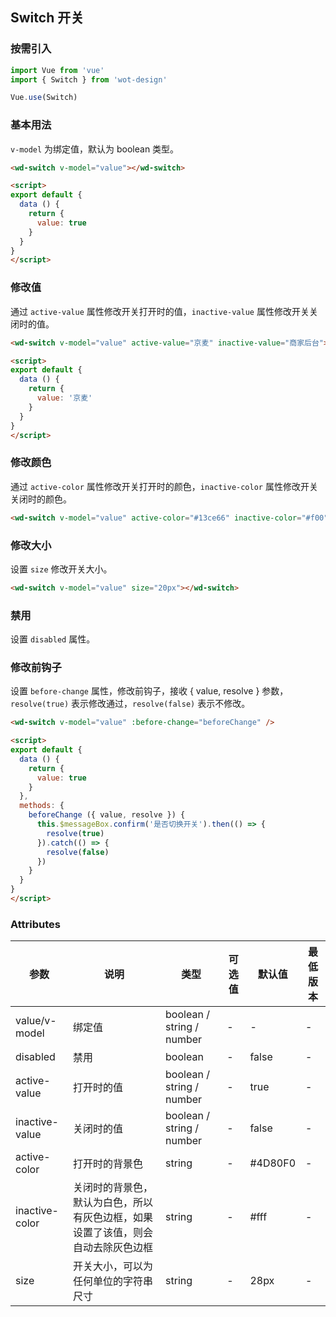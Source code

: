## Switch 开关

### 按需引入

```javascript
import Vue from 'vue'
import { Switch } from 'wot-design'

Vue.use(Switch)
```

### 基本用法

`v-model` 为绑定值，默认为 boolean 类型。

```html
<wd-switch v-model="value"></wd-switch>

<script>
export default {
  data () {
    return {
      value: true
    }
  }
}
</script>
```

### 修改值

通过 `active-value` 属性修改开关打开时的值，`inactive-value` 属性修改开关关闭时的值。

```html
<wd-switch v-model="value" active-value="京麦" inactive-value="商家后台"></wd-switch>

<script>
export default {
  data () {
    return {
      value: '京麦'
    }
  }
}
</script>
```

### 修改颜色

通过 `active-color` 属性修改开关打开时的颜色，`inactive-color` 属性修改开关关闭时的颜色。

```html
<wd-switch v-model="value" active-color="#13ce66" inactive-color="#f00"></wd-switch>
```

### 修改大小

设置 `size` 修改开关大小。

```html
<wd-switch v-model="value" size="20px"></wd-switch>
```

### 禁用

设置 `disabled` 属性。

### 修改前钩子

设置 `before-change` 属性，修改前钩子，接收 { value, resolve } 参数，`resolve(true)` 表示修改通过，`resolve(false)` 表示不修改。

```html
<wd-switch v-model="value" :before-change="beforeChange" />

<script>
export default {
  data () {
    return {
      value: true
    }
  },
  methods: {
    beforeChange ({ value, resolve }) {
      this.$messageBox.confirm('是否切换开关').then(() => {
        resolve(true)
      }).catch(() => {
        resolve(false)
      })
    }
  }
}
</script>
```

### Attributes

| 参数 | 说明 | 类型 | 可选值 | 默认值 | 最低版本 |
|-----|------|-----|-------|-------|---------|
| value/v-model | 绑定值 | boolean / string / number | - | - | - |
| disabled | 禁用 | boolean | - | false | - |
| active-value | 打开时的值 | boolean / string / number | - | true | - |
| inactive-value | 关闭时的值 | boolean / string / number | - | false | - |
| active-color | 打开时的背景色 | string | - | #4D80F0 | - |
| inactive-color | 关闭时的背景色，默认为白色，所以有灰色边框，如果设置了该值，则会自动去除灰色边框 | string | - | #fff | - |
| size | 开关大小，可以为任何单位的字符串尺寸 | string | - | 28px | - |
